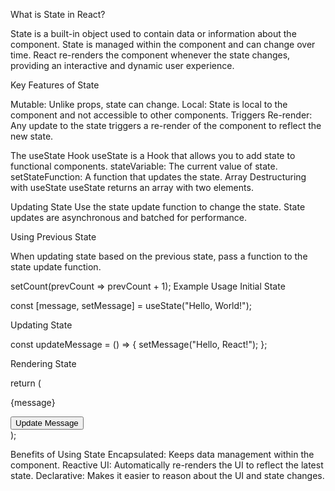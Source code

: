 What is State in React?

State is a built-in object used to contain data or information about the component.
State is managed within the component and can change over time.
React re-renders the component whenever the state changes, providing an interactive and dynamic user experience.


Key Features of State

Mutable: Unlike props, state can change.
Local: State is local to the component and not accessible to other components.
Triggers Re-render: Any update to the state triggers a re-render of the component to reflect the new state.


The useState Hook
useState is a Hook that allows you to add state to functional components.
stateVariable: The current value of state.
setStateFunction: A function that updates the state.
Array Destructuring with useState
useState returns an array with two elements.

Updating State
Use the state update function to change the state.
State updates are asynchronous and batched for performance.

Using Previous State

When updating state based on the previous state, pass a function to the state update function.

setCount(prevCount => prevCount + 1);
Example Usage
Initial State

const [message, setMessage] = useState("Hello, World!");

Updating State

const updateMessage = () => {
  setMessage("Hello, React!");
};

Rendering State

return (
  <div>
    <p>{message}</p>
    <button onClick={updateMessage}>Update Message</button>
  </div>
);


Benefits of Using State
Encapsulated: Keeps data management within the component.
Reactive UI: Automatically re-renders the UI to reflect the latest state.
Declarative: Makes it easier to reason about the UI and state changes.
